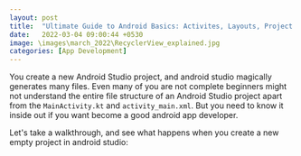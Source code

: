 ```yaml
---
layout: post
title:  "Ultimate Guide to Android Basics: Activites, Layouts, Project Structure"
date:   2022-03-04 09:00:44 +0530
image: \images\march_2022\RecyclerView_explained.jpg
categories: [App Development]
---
```


You create a new Android Studio project, and android studio magically generates many files. Even many of you are not complete beginners might not understand the entire file structure of an Android Studio project apart from the `MainActivity.kt` and `activity_main.xml`. But you need to know it inside out if you want become a good android app developer.

Let's take a walkthrough, and see what happens when you create a new empty project in android studio:

